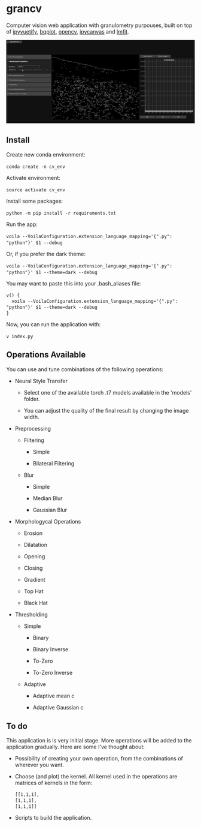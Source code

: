 # grancv

Computer vision web application with granulometry purpouses, built on top of [ipyvuetify](https://github.com/mariobuikhuizen/ipyvuetify), [bqplot](https://github.com/bqplot/bqplot), [opencv](https://github.com/opencv/opencv-python),  [ipycanvas](https://github.com/martinRenou/ipycanvas) and [lmfit](https://github.com/lmfit).

![](./demo/gifs/grancv_gif.gif)

## Install

Create new conda environment:

`conda create -n cv_env`

Activate environment:

`source activate cv_env`

Install some packages:

`python -m pip install -r requirements.txt`

Run the app:

`voila --VoilaConfiguration.extension_language_mapping='{".py": "python"}' $1 --debug`

Or, if you prefer the dark theme:

`voila --VoilaConfiguration.extension_language_mapping='{".py": "python"}' $1 --theme=dark --debug`

You may want to paste this into your .bash_aliases file:

```
v() {
  voila --VoilaConfiguration.extension_language_mapping='{".py": "python"}' $1 --theme=dark --debug
}
```

Now, you can run the application with:

`v index.py`

## Operations Available

You can use and tune combinations of the following operations:

- Neural Style Transfer
  
  - Select one of the available torch .t7 models available in the 'models' folder.
  
  - You can adjust the quality of the final result by changing the image width.

- Preprocessing
  
  - Filtering 
    
    - Simple
    
    - Bilateral Filtering
  
  - Blur
    
    - Simple
    
    - Median Blur 
    
    - Gaussian Blur

- Morphologycal Operations
  
  - Erosion
  
  - Dilatation
  
  - Opening
  
  - Closing
  
  - Gradient
  
  - Top Hat
  
  - Black Hat

- Thresholding
  
  - Simple
    
    - Binary
    
    - Binary Inverse
    
    - To-Zero
    
    - To-Zero Inverse
  
  - Adaptive
    
    - Adaptive mean c
    
    - Adaptive Gaussian c

## To do

This application is is very initial stage. More operations will be added to the application gradually. Here are some I've thought about:

- Possibility of creating your own operation, from the combinations of wherever you want.

- Choose (and plot) the kernel. All kernel used in the operations are matrices of kernels in the form:
  
  ```
  [[1,1,1],
  [1,1,1],
  [1,1,1]]
  ```

- Scripts to build the application.
